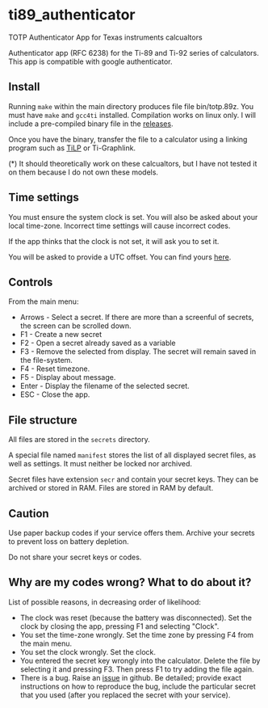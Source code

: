 # ti89_authenticator
TOTP Authenticator App for Texas instruments calcualtors

Authenticator app (RFC 6238) for the Ti-89 and Ti-92 series of calculators. This app is compatible with google authenticator.

## Install 
Running `make` within the main directory produces file file bin/totp.89z. You must have `make` and `gcc4ti` installed. Compilation works on linux only.
I will include a pre-compiled binary file in the [releases](https://github.com/1cook/ti89_authenticator/releases).

Once you have the binary, transfer the file to a calculator using a linking program such as [TiLP](http://lpg.ticalc.org/prj_tilp/) or Ti-Graphlink.

(*) It should theoretically work on these calcualtors, but I have not tested it on them because I do not own these models.

## Time settings
You must ensure the system clock is set. You will also be asked about your local time-zone. Incorrect time settings will cause incorrect codes.

If the app thinks that the clock is not set, it will ask you to set it.

You will be asked to provide a UTC offset. You can find yours [here](https://en.wikipedia.org/wiki/List_of_UTC_time_offsets).

## Controls
From the main menu:

+ Arrows - Select a secret. If there are more than a screenful of secrets, the screen can be scrolled down.
+ F1 - Create a new secret
+ F2 - Open a secret already saved as a variable
+ F3 - Remove the selected from display. The secret will remain saved in the file-system.
+ F4 - Reset timezone.
+ F5 - Display about message.
+ Enter - Display the filename of the selected secret.
+ ESC - Close the app.

## File structure
All files are stored in the `secrets` directory.

A special file named `manifest` stores the list of all displayed secret files, as well as settings. It must neither be locked nor archived.

Secret files have extension `secr` and contain your secret keys. They can be archived or stored in RAM. Files are stored in RAM by default.

## Caution
Use paper backup codes if your service offers them. Archive your secrets to prevent loss on battery depletion.

Do not share your secret keys or codes.

## Why are my codes wrong? What to do about it?
List of possible reasons, in decreasing order of likelihood:
+ The clock was reset (because the battery was disconnected). Set the clock by closing the app, pressing F1 and selecting "Clock".
+ You set the time-zone wrongly. Set the time zone by pressing F4 from the main menu.
+ You set the clock wrongly. Set the clock.
+ You entered the secret key wrongly into the calculator. Delete the file by selecting it and pressing F3. Then press F1 to try adding the file again.
+ There is a bug. Raise an [issue](https://github.com/1cook/ti89_authenticator/issues) in github. Be detailed; provide exact instructions on how to reproduce the bug, include the particular secret that you used (after you replaced the secret with your service).
